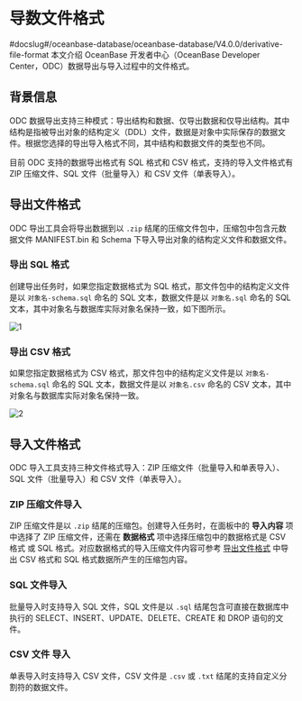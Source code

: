 # 导数文件格式
#docslug#/oceanbase-database/oceanbase-database/V4.0.0/derivative-file-format
本文介绍 OceanBase 开发者中心（OceanBase Developer Center，ODC）数据导出与导入过程中的文件格式。

## 背景信息

ODC 数据导出支持三种模式：导出结构和数据、仅导出数据和仅导出结构。其中结构是指被导出对象的结构定义（DDL）文件，数据是对象中实际保存的数据文件。根据您选择的导出导入格式不同，其中结构和数据文件的类型也不同。

目前 ODC 支持的数据导出格式有 SQL 格式和 CSV 格式，支持的导入文件格式有 ZIP 压缩文件、SQL 文件（批量导入）和 CSV 文件（单表导入）。

## 导出文件格式

ODC 导出工具会将导出数据到以 `.zip` 结尾的压缩文件包中，压缩包中包含元数据文件 MANIFEST.bin 和 Schema 下导入导出对象的结构定义文件和数据文件。

### 导出 SQL 格式

创建导出任务时，如果您指定数据格式为 SQL 格式，那文件包中的结构定义文件是以 `对象名-schema.sql` 命名的 SQL 文本，数据文件是以 `对象名.sql` 命名的 SQL 文本，其中对象名与数据库实际对象名保持一致，如下图所示。

![1](https://help-static-aliyun-doc.aliyuncs.com/assets/img/zh-CN/2671938161/p263147.png)

### 导出 CSV 格式

如果您指定数据格式为 CSV 格式，那文件包中的结构定义文件是以 `对象名-schema.sql` 命名的 SQL 文本，数据文件是以 `对象名.csv` 命名的 CSV 文本，其中对象名与数据库实际对象名保持一致。

![2](https://help-static-aliyun-doc.aliyuncs.com/assets/img/zh-CN/3671938161/p263148.png)

## 导入文件格式

ODC 导入工具支持三种文件格式导入：ZIP 压缩文件（批量导入和单表导入）、SQL 文件（批量导入）和 CSV 文件（单表导入）。

### ZIP 压缩文件导入

ZIP 压缩文件是以 `.zip` 结尾的压缩包。创建导入任务时，在面板中的 **导入内容** 项中选择了 ZIP 压缩文件，还需在 **数据格式** 项中选择压缩包中的数据格式是 CSV 格式 或 SQL 格式。对应数据格式的导入压缩文件内容可参考 [导出文件格式](#导出文件格式) 中导出 CSV 格式和 SQL 格式数据所产生的压缩包内容。

### SQL 文件导入

批量导入时支持导入 SQL 文件，SQL 文件是以 `.sql` 结尾包含可直接在数据库中执行的 SELECT、INSERT、UPDATE、DELETE、CREATE 和 DROP 语句的文件。

### CSV 文件 导入

单表导入时支持导入 CSV 文件，CSV 文件是 `.csv` 或 `.txt` 结尾的支持自定义分割符的数据文件。
